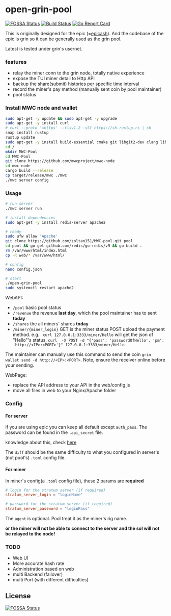 # open-grin-pool

[![FOSSA Status](https://app.fossa.io/api/projects/git%2Bgithub.com%2Fmaoxs2%2Fopen-grin-pool.svg?type=shield)](https://app.fossa.io/projects/git%2Bgithub.com%2Fmaoxs2%2Fopen-grin-pool?ref=badge_shield) [![Build Status](https://travis-ci.org/maoxs2/open-grin-pool.svg?branch=master)](https://travis-ci.org/maoxs2/open-grin-pool) [![Go Report Card](https://goreportcard.com/badge/github.com/maoxs2/open-grin-pool)](https://goreportcard.com/report/github.com/maoxs2/open-grin-pool)

This is originally designed for the epic (=[epicash](http://epic.tech)). And the codebase of the epic is grin so it can be generally used as the grin pool.

Latest is tested under grin's usernet.  

### features
- relay the miner conn to the grin node, totally native experience
- expose the TUI miner detail to Http API
- backup the share(submit) histories per specific time interval
- record the miner's pay method (manually sent coin by pool maintainer)
- pool status


### Install MWC node and wallet
```bash
sudo apt-get -y update && sudo apt-get -y upgrade
sudo apt-get -y install curl
# curl --proto '=https' --tlsv1.2 -sSf https://sh.rustup.rs | sh
snap install rustup
rustup update
sudo apt-get -y install build-essential cmake git libgit2-dev clang libncurses-dev libncurses5-dev libncursesw5-dev zlib1g-dev pkg-config libssl-dev llvm zlib1g-dev linux-headers-generic
cd /
mkdir MWC-Pool
cd MWC-Pool
git clone https://github.com/mwcproject/mwc-node
cd mwc-node
cargo build --release
cp target/release/mwc ./mwc
./mwc server config
```


### Usage

```bash
# run server
./mwc server run

# install dependencies
sudo apt-get -y install redis-server apache2 

# ready
sudo ufw allow 'Apache'
git clone https://github.com/zoltan151/MWC-pool.git pool
cd pool && go get github.com/redis/go-redis/v9 && go build .
rm /var/www/html/index.html
cp -R web/* /var/www/html/

# config
nano config.json

# start
./open-grin-pool
sudo systemctl restart apache2

```

WebAPI:
- `/pool` basic pool status
- `/revenue` the revenue **last day**, which the pool maintainer has to sent **today**
- `/shares` the all miners' shares **today**
- `/miner/{miner_login}` GET is the miner status
POST upload the payment method. e.g. ` curl 127.0.0.1:3333/miner/Hello` will get the json of "Hello"'s status. `curl  -X POST -d "{'pass': 'passwordOfHello', 'pm': 'http://<IP>:<PORT>'}" 127.0.0.1:3333/miner/Hello`

The maintainer can manually use this command to send the coin `grin wallet send -d http://<IP>:<PORT>`. Note, ensure the receiver online before your sending.

WebPage:
- replace the API address to your API in the web/config.js
- move all files in web to your Nginx/Apache folder

### Config

#### For server

If you are using epic you can keep all default except `auth_pass`. The password can be found in the `.api_secret` file. 
    
knowledge about this, check [here](https://github.com/mimblewimble/grin/blob/master/doc/api/api.md)

The `diff` should be the same difficulty to what you configured in server's (not pool's) `.toml` config file.


#### For miner

In miner's config(a `.toml` config file), these 2 params are **required**

```toml
# login for the stratum server (if required)
stratum_server_login = "loginName"

# password for the stratum server (if required)
stratum_server_password = "loginPass"
```

The `agent` is optional. Pool treat it as the miner's rig name.

**or the miner will not be able to connect to the server and the sol will not be relayed to the node!**

### TODO
- Web UI
- More accurate hash rate
- Administration based on web
- multi Backend (failover)
- multi Port (with different difficulties)


## License
[![FOSSA Status](https://app.fossa.io/api/projects/git%2Bgithub.com%2Fmaoxs2%2Fopen-grin-pool.svg?type=large)](https://app.fossa.io/projects/git%2Bgithub.com%2Fmaoxs2%2Fopen-grin-pool?ref=badge_large)
